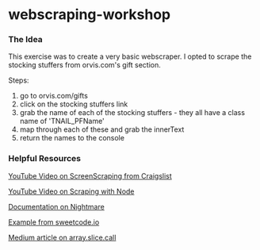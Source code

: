 # webscraping-workshop

### The Idea

This exercise was to create a very basic webscraper. I opted to scrape the stocking stuffers from orvis.com's gift section.

Steps:
1. go to orvis.com/gifts
2. click on the stocking stuffers link
3. grab the name of each of the stocking stuffers - they all have a class name of 'TNAIL_PFName'
4. map through each of these and grab the innerText
5. return the names to the console

### Helpful Resources

[YouTube Video on ScreenScraping from Craigslist](https://www.youtube.com/watch?v=lww3DlZseF4)

[YouTube Video on Scraping with Node](https://www.youtube.com/watch?v=eUYMiztBEdY)

[Documentation on Nightmare](https://github.com/segmentio/nightmare)

[Example from sweetcode.io](https://sweetcode.io/simple-nightmarejs-smoke-test-sweetcode/)

[Medium article on array.slice.call](https://medium.com/@andrewsburke/array-prototype-slice-call-arguments-a94b04e74a4)
